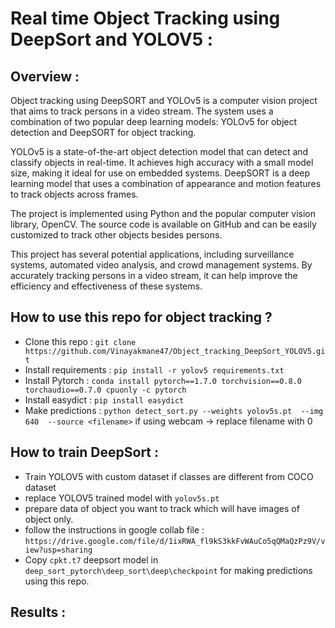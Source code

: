 # Real time Object Tracking using DeepSort and YOLOV5 : 

## Overview : 
Object tracking using DeepSORT and YOLOv5 is a computer vision project that aims to track persons in a video stream. The system uses a combination of two popular deep learning models: YOLOv5 for object detection and DeepSORT for object tracking.

YOLOv5 is a state-of-the-art object detection model that can detect and classify objects in real-time. It achieves high accuracy with a small model size, making it ideal for use on embedded systems. DeepSORT is a deep learning model that uses a combination of appearance and motion features to track objects across frames.

The project is implemented using Python and the popular computer vision library, OpenCV. The source code is available on GitHub and can be easily customized to track other objects besides persons.

This project has several potential applications, including surveillance systems, automated video analysis, and crowd management systems. By accurately tracking persons in a video stream, it can help improve the efficiency and effectiveness of these systems.


## How to use this repo for object tracking  ? 

- Clone this repo : `git clone https://github.com/Vinayakmane47/Object_tracking_DeepSort_YOLOV5.git` 
- Install requirements : `pip install -r yolov5 requirements.txt` 
- Install Pytorch : `conda install pytorch==1.7.0 torchvision==0.8.0 torchaudio==0.7.0 cpuonly -c pytorch`
- Install easydict : `pip install easydict`
- Make predictions : `python detect_sort.py --weights yolov5s.pt  --img 640  --source <filename>` if using webcam -> replace filename with 0


## How to train DeepSort  : 

- Train YOLOV5 with custom dataset if classes are different from COCO dataset 
- replace YOLOV5 trained model with `yolov5s.pt`
- prepare data of object you want to track which will have images of object only. 
- follow the instructions in google collab file : `https://drive.google.com/file/d/1ixRWA_fl9kS3kkFvWAuCo5qQMaQzPz9V/view?usp=sharing`
- Copy `cpkt.t7` deepsort model in `deep_sort_pytorch\deep_sort\deep\checkpoint`  for making predictions using this repo. 

## Results : 




